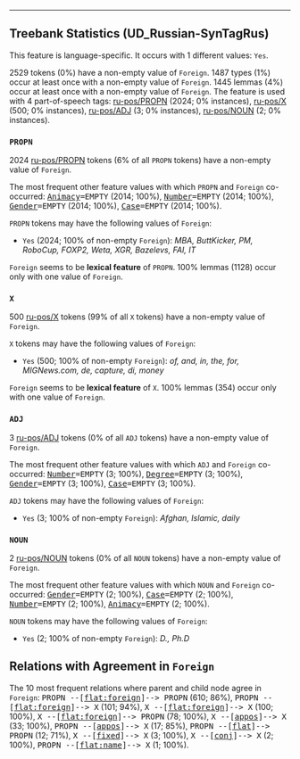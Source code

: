

--------------------------------------------------------------------------------

## Treebank Statistics (UD_Russian-SynTagRus)

This feature is language-specific.
It occurs with 1 different values: `Yes`.

2529 tokens (0%) have a non-empty value of `Foreign`.
1487 types (1%) occur at least once with a non-empty value of `Foreign`.
1445 lemmas (4%) occur at least once with a non-empty value of `Foreign`.
The feature is used with 4 part-of-speech tags: [ru-pos/PROPN]() (2024; 0% instances), [ru-pos/X]() (500; 0% instances), [ru-pos/ADJ]() (3; 0% instances), [ru-pos/NOUN]() (2; 0% instances).

### `PROPN`

2024 [ru-pos/PROPN]() tokens (6% of all `PROPN` tokens) have a non-empty value of `Foreign`.

The most frequent other feature values with which `PROPN` and `Foreign` co-occurred: <tt><a href="Animacy.html">Animacy</a>=EMPTY</tt> (2014; 100%), <tt><a href="Number.html">Number</a>=EMPTY</tt> (2014; 100%), <tt><a href="Gender.html">Gender</a>=EMPTY</tt> (2014; 100%), <tt><a href="Case.html">Case</a>=EMPTY</tt> (2014; 100%).

`PROPN` tokens may have the following values of `Foreign`:

* `Yes` (2024; 100% of non-empty `Foreign`): <em>MBA, ButtKicker, PM, RoboCup, FOXP2, Weta, XGR, Bazelevs, FAI, IT</em>

`Foreign` seems to be **lexical feature** of `PROPN`. 100% lemmas (1128) occur only with one value of `Foreign`.

### `X`

500 [ru-pos/X]() tokens (99% of all `X` tokens) have a non-empty value of `Foreign`.

`X` tokens may have the following values of `Foreign`:

* `Yes` (500; 100% of non-empty `Foreign`): <em>of, and, in, the, for, MIGNews.com, de, capture, di, money</em>

`Foreign` seems to be **lexical feature** of `X`. 100% lemmas (354) occur only with one value of `Foreign`.

### `ADJ`

3 [ru-pos/ADJ]() tokens (0% of all `ADJ` tokens) have a non-empty value of `Foreign`.

The most frequent other feature values with which `ADJ` and `Foreign` co-occurred: <tt><a href="Number.html">Number</a>=EMPTY</tt> (3; 100%), <tt><a href="Degree.html">Degree</a>=EMPTY</tt> (3; 100%), <tt><a href="Gender.html">Gender</a>=EMPTY</tt> (3; 100%), <tt><a href="Case.html">Case</a>=EMPTY</tt> (3; 100%).

`ADJ` tokens may have the following values of `Foreign`:

* `Yes` (3; 100% of non-empty `Foreign`): <em>Afghan, Islamic, daily</em>

### `NOUN`

2 [ru-pos/NOUN]() tokens (0% of all `NOUN` tokens) have a non-empty value of `Foreign`.

The most frequent other feature values with which `NOUN` and `Foreign` co-occurred: <tt><a href="Gender.html">Gender</a>=EMPTY</tt> (2; 100%), <tt><a href="Case.html">Case</a>=EMPTY</tt> (2; 100%), <tt><a href="Number.html">Number</a>=EMPTY</tt> (2; 100%), <tt><a href="Animacy.html">Animacy</a>=EMPTY</tt> (2; 100%).

`NOUN` tokens may have the following values of `Foreign`:

* `Yes` (2; 100% of non-empty `Foreign`): <em>D., Ph.D</em>

## Relations with Agreement in `Foreign`

The 10 most frequent relations where parent and child node agree in `Foreign`:
<tt>PROPN --[<a href="../dep/flat:foreign.html">flat:foreign</a>]--> PROPN</tt> (610; 86%),
<tt>PROPN --[<a href="../dep/flat:foreign.html">flat:foreign</a>]--> X</tt> (101; 94%),
<tt>X --[<a href="../dep/flat:foreign.html">flat:foreign</a>]--> X</tt> (100; 100%),
<tt>X --[<a href="../dep/flat:foreign.html">flat:foreign</a>]--> PROPN</tt> (78; 100%),
<tt>X --[<a href="../dep/appos.html">appos</a>]--> X</tt> (33; 100%),
<tt>PROPN --[<a href="../dep/appos.html">appos</a>]--> X</tt> (17; 85%),
<tt>PROPN --[<a href="../dep/flat.html">flat</a>]--> PROPN</tt> (12; 71%),
<tt>X --[<a href="../dep/fixed.html">fixed</a>]--> X</tt> (3; 100%),
<tt>X --[<a href="../dep/conj.html">conj</a>]--> X</tt> (2; 100%),
<tt>PROPN --[<a href="../dep/flat:name.html">flat:name</a>]--> X</tt> (1; 100%).

